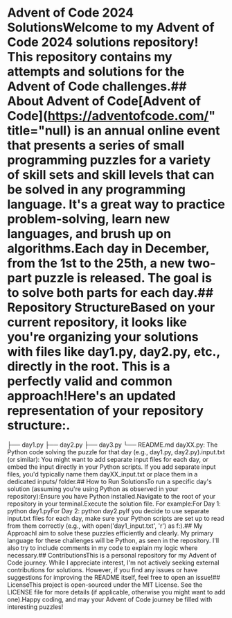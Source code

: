 # Advent of Code 2024 SolutionsWelcome to my Advent of Code 2024 solutions repository! This repository contains my attempts and solutions for the Advent of Code challenges.## About Advent of Code[Advent of Code](https://adventofcode.com/" title="null) is an annual online event that presents a series of small programming puzzles for a variety of skill sets and skill levels that can be solved in any programming language. It's a great way to practice problem-solving, learn new languages, and brush up on algorithms.Each day in December, from the 1st to the 25th, a new two-part puzzle is released. The goal is to solve both parts for each day.## Repository StructureBased on your current repository, it looks like you're organizing your solutions with files like day1.py, day2.py, etc., directly in the root. This is a perfectly valid and common approach!Here's an updated representation of your repository structure:.
├── day1.py
├── day2.py
├── day3.py
└── README.md
dayXX.py: The Python code solving the puzzle for that day (e.g., day1.py, day2.py).input.txt (or similar): You might want to add separate input files for each day, or embed the input directly in your Python scripts. If you add separate input files, you'd typically name them dayXX_input.txt or place them in a dedicated inputs/ folder.## How to Run SolutionsTo run a specific day's solution (assuming you're using Python as observed in your repository):Ensure you have Python installed.Navigate to the root of your repository in your terminal.Execute the solution file. For example:For Day 1: python day1.pyFor Day 2: python day2.pyIf you decide to use separate input.txt files for each day, make sure your Python scripts are set up to read from them correctly (e.g., with open('day1_input.txt', 'r') as f:).## My ApproachI aim to solve these puzzles efficiently and clearly. My primary language for these challenges will be Python, as seen in the repository. I'll also try to include comments in my code to explain my logic where necessary.## ContributionsThis is a personal repository for my Advent of Code journey. While I appreciate interest, I'm not actively seeking external contributions for solutions. However, if you find any issues or have suggestions for improving the README itself, feel free to open an issue!## LicenseThis project is open-sourced under the MIT License. See the LICENSE file for more details (if applicable, otherwise you might want to add one).Happy coding, and may your Advent of Code journey be filled with interesting puzzles!